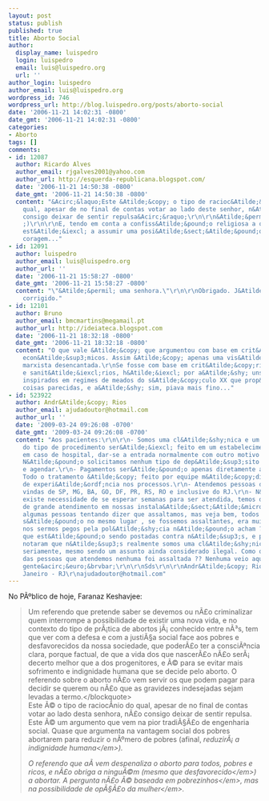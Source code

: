 ```yaml
---
layout: post
status: publish
published: true
title: Aborto Social
author:
  display_name: luispedro
  login: luispedro
  email: luis@luispedro.org
  url: ''
author_login: luispedro
author_email: luis@luispedro.org
wordpress_id: 746
wordpress_url: http://blog.luispedro.org/posts/aborto-social
date: '2006-11-21 14:02:31 -0800'
date_gmt: '2006-11-21 14:02:31 -0800'
categories:
- Aborto
tags: []
comments:
- id: 12087
  author: Ricardo Alves
  author_email: rjgalves2001@yahoo.com
  author_url: http://esquerda-republicana.blogspot.com/
  date: '2006-11-21 14:50:38 -0800'
  date_gmt: '2006-11-21 14:50:38 -0800'
  content: "&Acirc;&laquo;Este &Atilde;&copy; o tipo de racioc&Atilde;&shy;nio do
    qual, apesar de no final de contas votar ao lado deste senhor, n&Atilde;&pound;o
    consigo deixar de sentir repulsa&Acirc;&raquo;\r\n\r\n&Atilde;&permil; uma senhora.
    ;)\r\n\r\nE, tendo em conta a confiss&Atilde;&pound;o religiosa a que pertence,
    est&Atilde;&iexcl; a assumir uma posi&Atilde;&sect;&Atilde;&pound;o de imensa
    coragem..."
- id: 12091
  author: luispedro
  author_email: luis@luispedro.org
  author_url: ''
  date: '2006-11-21 15:58:27 -0800'
  date_gmt: '2006-11-21 15:58:27 -0800'
  content: "\"&Atilde;&permil; uma senhora.\"\r\n\r\nObrigado. J&Atilde;&iexcl; est&Atilde;&iexcl;
    corrigido."
- id: 12101
  author: Bruno
  author_email: bmcmartins@megamail.pt
  author_url: http://ideiateca.blogspot.com
  date: '2006-11-21 18:32:18 -0800'
  date_gmt: '2006-11-21 18:32:18 -0800'
  content: "O que vale &Atilde;&copy; que argumentou com base em crit&Atilde;&copy;rios
    econ&Atilde;&sup3;micos. Assim &Atilde;&copy; apenas uma vis&Atilde;&pound;o vagamente
    marxista desencantada.\r\nSe fosse com base em crit&Atilde;&copy;rios gen&Atilde;&copy;ticos
    e sanit&Atilde;&iexcl;rios, h&Atilde;&iexcl; por a&Atilde;&shy; uns grupos pol&Atilde;&shy;ticos
    inspirados em regimes de meados do s&Atilde;&copy;culo XX que prop&Atilde;&micro;em
    coisas parecidas, e a&Atilde;&shy; sim, piava mais fino..."
- id: 523922
  author: Andr&Atilde;&copy; Rios
  author_email: ajudadoutor@hotmail.com
  author_url: ''
  date: '2009-03-24 09:26:08 -0700'
  date_gmt: '2009-03-24 09:26:08 -0700'
  content: "Aos pacientes:\r\n\r\n- Somos uma cl&Atilde;&shy;nica e um hospital, dependendo
    do tipo de procedimento ser&Atilde;&iexcl; feito em um estabelecimento ou no outro,
    em caso de hospital, dar-se a entrada normalmente com outro motivo a interna&Atilde;&sect;&Atilde;&pound;o.\r\n-
    N&Atilde;&pound;o solicitamos nenhum tipo de dep&Atilde;&sup3;sito para marcar
    e agendar.\r\n- Pagamentos ser&Atilde;&pound;o apenas diretamente a equipe m&Atilde;&copy;dica.\r\n-
    Todo o tratamento &Atilde;&copy; feito por equipe m&Atilde;&copy;dica com anos
    de experi&Atilde;&ordf;ncia nos processos.\r\n- Atendemos pessoas de todo o Brasil,
    vindas de SP, MG, BA, GO, DF, PR, RS, RO e inclusive do RJ.\r\n- N&Atilde;&pound;o
    existe necessidade de se esperar semanas para ser atendida, temos disponibilidade
    de grande atendimento em nossas instala&Atilde;&sect;&Atilde;&micro;es.\r\n- Tem
    algumas pessoas tentando dizer que assaltamos, mas veja bem, todos os encontros
    s&Atilde;&pound;o no mesmo lugar , se fossemos assaltantes, era muito f&Atilde;&iexcl;cil
    nos sermos pegos pela pol&Atilde;&shy;cia n&Atilde;&pound;o acham ? Essas msgs
    que est&Atilde;&pound;o sendo postadas contra n&Atilde;&sup3;s, e porque as pessoas
    notaram que n&Atilde;&sup3;s realmente somos uma cl&Atilde;&shy;nica que trabalha
    seriamente, mesmo sendo um assunto ainda considerado ilegal. Como que inumeras
    das pessoas que atendemos nenhuma foi assaltada ?? Nenhuma veio aqui falar da
    gente&acirc;&euro;&brvbar;\r\n\r\nSds\r\n\r\nAndr&Atilde;&copy; Rios\r\nRio de
    Janeiro - RJ\r\najudadoutor@hotmail.com"
---
```

<p>No P&Atilde;&ordm;blico de hoje, Faranaz Keshavjee:</p>
<blockquote><p>Um referendo que pretende saber se devemos ou n&Atilde;&pound;o criminalizar quem interrompe a possibilidade de existir uma nova vida, e no contexto do tipo de pr&Atilde;&iexcl;tica de abortos j&Atilde;&iexcl; conhecido entre n&Atilde;&sup3;s, tem que ver com a defesa e com a justi&Atilde;&sect;a social face aos pobres e desfavorecidos da nossa sociedade, que poder&Atilde;&pound;o ter a consci&Atilde;&ordf;ncia clara, porque factual, de que a vida dos que nascer&Atilde;&pound;o n&Atilde;&pound;o ser&Atilde;&iexcl; decerto melhor que a dos progenitores, e &Atilde;&copy; para se evitar mais sofrimento e indignidade humana que se decide pelo aborto. O referendo sobre o aborto n&Atilde;&pound;o vem servir os que podem pagar para decidir se querem ou n&Atilde;&pound;o que as gravidezes indesejadas sejam levadas a termo.<&#47;blockquote><br />
Este &Atilde;&copy; o tipo de racioc&Atilde;&shy;nio do qual, apesar de no final de contas votar ao lado desta senhora, n&Atilde;&pound;o consigo deixar de sentir repulsa. Este &Atilde;&copy; um argumento que vem na pior tradi&Atilde;&sect;&Atilde;&pound;o de engenharia social. Quase que argumenta na vantagem social dos pobres abortarem para reduzir o n&Atilde;&ordm;mero de pobres (afinal, <em>reduzir&Atilde;&iexcl; a indignidade humana<&#47;em>).</p>
<p>O referendo que a&Atilde;&shy; vem despenaliza o aborto para todos, pobres e ricos, e n&Atilde;&pound;o obriga a ningu&Atilde;&copy;m (mesmo que <em>desfavorecido<&#47;em>) a abortar. A pergunta n&Atilde;&pound;o &Atilde;&copy; baseada em <em>pobrezinhos<&#47;em>, mas na possibilidade de <em>op&Atilde;&sect;&Atilde;&pound;o da mulher<&#47;em>.</p>

